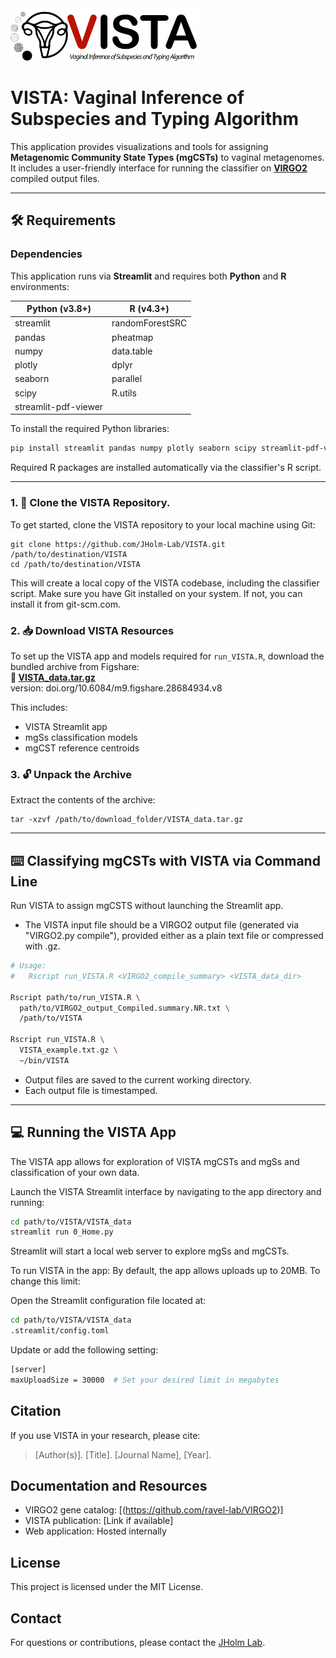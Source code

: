 <img src="assets/VISTA_logo.jpg" alt="VISTA Logo" width="300"/>

# VISTA: Vaginal Inference of Subspecies and Typing Algorithm

This application provides visualizations and tools for assigning **Metagenomic Community State Types (mgCSTs)** to vaginal metagenomes. It includes a user-friendly interface for running the classifier on **[VIRGO2](https://github.com/ravel-lab/VIRGO2)** compiled output files.

---

## 🛠 Requirements

### Dependencies

This application runs via **Streamlit** and requires both **Python** and **R** environments:

<div align="center">

| Python (v3.8+)         | R (v4.3+)          |
|------------------------|--------------------|
| streamlit              | randomForestSRC    |
| pandas                 | pheatmap           |
| numpy                  | data.table         |
| plotly                 | dplyr              |
| seaborn                | parallel           |
| scipy                  | R.utils            |
| streamlit-pdf-viewer   |                    |

</div>

To install the required Python libraries:

```bash
pip install streamlit pandas numpy plotly seaborn scipy streamlit-pdf-viewer
```

Required R packages are installed automatically via the classifier's R script.

---

### 1. 🔧 Clone the VISTA Repository.
To get started, clone the VISTA repository to your local machine using Git:

    git clone https://github.com/JHolm-Lab/VISTA.git /path/to/destination/VISTA
    cd /path/to/destination/VISTA

This will create a local copy of the VISTA codebase, including the classifier script. Make sure you have Git installed on your system. If not, you can install it from git-scm.com.

### 2. 📥 Download VISTA Resources
To set up the VISTA app and models required for `run_VISTA.R`, download the bundled archive from Figshare:  
**🔗 [VISTA_data.tar.gz](https://figshare.com/ndownloader/files/57767185)**  
version: doi.org/10.6084/m9.figshare.28684934.v8

This includes:  
- VISTA Streamlit app  
- mgSs classification models  
- mgCST reference centroids  

### 3. 🔓 Unpack the Archive

Extract the contents of the archive:

    tar -xzvf /path/to/download_folder/VISTA_data.tar.gz 
    
---

## ⌨️ Classifying mgCSTs with VISTA via Command Line

Run VISTA to assign mgCSTS without launching the Streamlit app.
- The VISTA input file should be a VIRGO2 output file (generated via "VIRGO2.py compile"), provided either as a plain text file or compressed with .gz.
```bash
# Usage:
#   Rscript run_VISTA.R <VIRGO2_compile_summary> <VISTA_data_dir>

Rscript path/to/run_VISTA.R \
  path/to/VIRGO2_output_Compiled.summary.NR.txt \
  /path/to/VISTA

Rscript run_VISTA.R \
  VISTA_example.txt.gz \
  ~/bin/VISTA
```

- Output files are saved to the current working directory.
- Each output file is timestamped.

---
## 💻 Running the VISTA App
The VISTA app allows for exploration of VISTA mgCSTs and mgSs and classification of your own data. 

Launch the VISTA Streamlit interface by navigating to the app directory and running:

```bash
cd path/to/VISTA/VISTA_data
streamlit run 0_Home.py
```

Streamlit will start a local web server to explore mgSs and mgCSTs.


To run VISTA in the app: By default, the app allows uploads up to 20MB. To change this limit:

Open the Streamlit configuration file located at:
```bash
cd path/to/VISTA/VISTA_data
.streamlit/config.toml
```

Update or add the following setting:
```bash
[server]
maxUploadSize = 30000  # Set your desired limit in megabytes
```

## Citation
If you use VISTA in your research, please cite:
> [Author(s)]. [Title]. [Journal Name], [Year].

## Documentation and Resources
- VIRGO2 gene catalog: [(https://github.com/ravel-lab/VIRGO2)]
- VISTA publication: [Link if available]
- Web application: Hosted internally

## License
This project is licensed under the MIT License.

## Contact
For questions or contributions, please contact the [JHolm Lab](https://github.com/JHolm-Lab).

